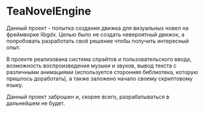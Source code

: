 # TeaNovelEngine

Данный проект - попытка создания движка для визуальных новел на фреймворке libgdx. Целью было не создать невероятный движок, а попробовать разработать своё решение чтобы получить интересный опыт.

В проекте реализована система спрайтов и пользовательского ввода, возможность воспроизведения музыки и звуков, вывод текста с различными анимациями (используется сторонняя библиотека, которую пришлось доработать), а также заложено начало своему скриптовому языку.

Данный проект заброшен и, скорее всего, разрабатываться в дальнейшем не будет.
